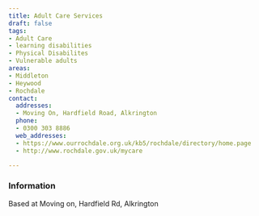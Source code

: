 ```yaml
---
title: Adult Care Services
draft: false
tags:
- Adult Care
- learning disabilities
- Physical Disabilites
- Vulnerable adults
areas:
- Middleton
- Heywood
- Rochdale
contact:
  addresses:
  - Moving On, Hardfield Road, Alkrington
  phone:
  - 0300 303 8886
  web_addresses:
  - https://www.ourrochdale.org.uk/kb5/rochdale/directory/home.page
  - http://www.rochdale.gov.uk/mycare

---
```


### Information

Based at Moving on, Hardfield Rd, Alkrington
